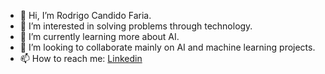 - 👋 Hi, I’m Rodrigo Candido Faria.
- 👀 I’m interested in solving problems through technology.
- 🌱 I’m currently learning more about AI.
- 💞️ I’m looking to collaborate mainly on AI and machine learning projects.
- 📫 How to reach me: [Linkedin](https://www.linkedin.com/in/rodrigocfaria/)

<!---
rfaria/rfaria is a ✨ special ✨ repository because its `README.md` (this file) appears on your GitHub profile.
You can click the Preview link to take a look at your changes.
--->
